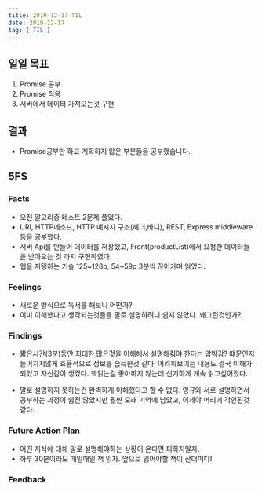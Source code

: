 ```yaml
---
title: 2019-12-17 TIL
date: 2019-12-17
tag: ['TIL']
---
```


## 일일 목표

1. Promise 공부
2. Promise 적용
3. 서버에서 데이터 가져오는것 구현

## 결과

- Promise공부만 하고 계획하지 않은 부분들을 공부했습니다.

## 5FS

### Facts

- 오전 알고리증 테스트 2문제 풀었다.
- URI, HTTP메소드, HTTP 메시지 구조(헤더,바디), REST, Express middleware 등을 공부했다.
- 서버 Api를 만들어 데이터를 저장했고, Front(productList)에서 요청한 데이터들을 받아오는 것 까지 구현하였다.
- 웹을 지탱하는 기술 125~128p, 54~59p 3분씩 끊어가며 읽었다.

### Feelings

- 새로운 방식으로 독서를 해보니 어떤가?
- 이미 이해했다고 생각되는것들을 말로 설명하려니 쉽지 않았다. 왜그런것인가?

### Findings

- 짧은시간(3분)동안 최대한 많은것을 이해해서 설명해줘야 한다는 압박감? 떄문인지 늘어지지않게 효율적으로 정보를 습득한것 같다. 어려워보이는 내용도 결국 이해가 되었고 자신감이 생겼다. 책읽는걸 좋아하지 않는데 신기하게 계속 읽고싶어졌다.

- 말로 설명하지 못하는건 완벽하게 이해했다고 할 수 없다. 영규와 서로 설명하면서 공부하는 과정이 쉽진 않았지만 훨씬 오래 기억에 남았고, 이제야 머리에 각인된것같다.

### Future Action Plan

- 어떤 지식에 대해 말로 설명해야하는 상황이 온다면 피하지말자.
- 하루 30분이라도 매일매일 책 읽자. 앞으로 읽어야할 책이 산더미다!

### Feedback
